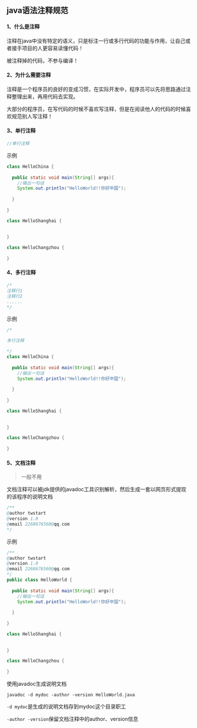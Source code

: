 ## java语法注释规范



#### 1、什么是注释

注释在java中没有特定的语义，只是标注一行或多行代码的功能与作用，让自己或者接手项目的人更容易读懂代码！

被注释掉的代码，不参与编译！



#### 2、为什么需要注释

注释是一个程序员的良好的变成习惯，在实际开发中，程序员可以先将思路通过注释整理出来，再用代码去实现。

大部分的程序员，在写代码的时候不喜欢写注释，但是在阅读他人的代码的时候喜欢规范别人写注释！



#### 3、单行注释

```java
//单行注释
```

示例

```java
class HelloChina {
  
  public static void main(String[] args){
    //输出一句话
    System.out.println("HelloWorld!!你好中国");
    
  }
  
}

class HelloShanghai {
  
  
}

class HelloChangzhou {
  
}
```





#### 4、多行注释

```java
/*
注释行1
注释行2
......
*/
```

示例

```java
/*

多行注释

*/
class HelloChina {
  
  public static void main(String[] args){
    //输出一句话
    System.out.println("HelloWorld!!你好中国");
    
  }
  
}

class HelloShanghai {
  
  
}

class HelloChangzhou {
  
}
```



#### 5、文档注释

> 一般不用

文档注释可以被jdk提供的javadoc工具识别解析，然后生成一套以网页形式提现的该程序的说明文档

```java
/**
@author twstart
@version 1.0
@email 2268676560@qq.com
*/
```

示例

```java
/**
@author twstart
@version 1.0
@email 2268676560@qq.com
*/
public class HelloWorld {
  
  public static void main(String[] args){
    //输出一句话
    System.out.println("HelloWorld!!你好中国");
    
  }
  
}

class HelloShanghai {
  
  
}

class HelloChangzhou {
  
}
```

使用javadoc生成说明文档

```shell
javadoc -d mydoc -author -version HelloWorld.java
```

`-d mydoc`是生成的说明文档存到mydoc这个目录职工

`-author -version`保留文档注释中的author、version信息

